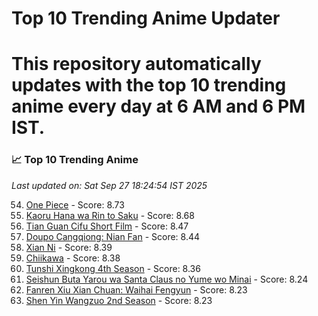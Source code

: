# Top 10 Trending Anime Updater
# This repository automatically updates with the top 10 trending anime every day at 6 AM and 6 PM IST.

<!-- ANIME_LIST_START -->
### 📈 Top 10 Trending Anime

*Last updated on: Sat Sep 27 18:24:54 IST 2025*

54. [One Piece](https://myanimelist.net/anime/21) - Score: 8.73
70. [Kaoru Hana wa Rin to Saku](https://myanimelist.net/anime/59845) - Score: 8.68
162. [Tian Guan Cifu Short Film](https://myanimelist.net/anime/60988) - Score: 8.47
183. [Doupo Cangqiong: Nian Fan](https://myanimelist.net/anime/51039) - Score: 8.44
216. [Xian Ni](https://myanimelist.net/anime/55809) - Score: 8.39
219. [Chiikawa](https://myanimelist.net/anime/50250) - Score: 8.38
246. [Tunshi Xingkong 4th Season](https://myanimelist.net/anime/56524) - Score: 8.36
359. [Seishun Buta Yarou wa Santa Claus no Yume wo Minai](https://myanimelist.net/anime/57433) - Score: 8.24
370. [Fanren Xiu Xian Chuan: Waihai Fengyun](https://myanimelist.net/anime/60557) - Score: 8.23
378. [Shen Yin Wangzuo 2nd Season](https://myanimelist.net/anime/52684) - Score: 8.23

<!-- ANIME_LIST_END -->
